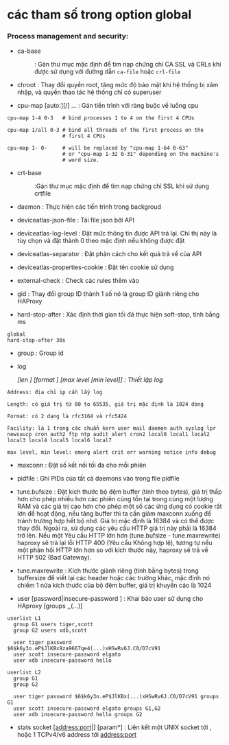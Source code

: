 # các tham số trong option global

### Process management and security:

- ca-base <dir> : Gán thư mục mặc định để tìm nạp chứng chỉ CA SSL và CRLs khi được sử dụng với đường dẫn `ca-file` hoặc `crl-file` 

- chroot <jail dir> : Thay đổi quyền root, tăng mức độ bảo mật khi hệ thống bị xâm nhập, và quyền thao tác hệ thống chỉ có superuser 

- cpu-map [auto:]<process-set>[/<thread-set>] <cpu-set>... : Gán tiến trình với ràng buộc về luồng cpu
```
cpu-map 1-4 0-3   # bind processes 1 to 4 on the first 4 CPUs

cpu-map 1/all 0-3 # bind all threads of the first process on the
                  # first 4 CPUs

cpu-map 1- 0-     # will be replaced by "cpu-map 1-64 0-63"
                  # or "cpu-map 1-32 0-31" depending on the machine's
                  # word size.
```

- crt-base <dir> :Gán thư mục mặc định để tìm nạp chứng chỉ SSL khi sử dụng crtfile
  
- daemon : Thực hiện các tiến trình trong backgroud

- deviceatlas-json-file <path> : Tải file json bởi API

- deviceatlas-log-level <value> : Đặt mức thông tin được API trả lại. Chỉ thị này là tùy chọn và đặt thành 0 theo mặc định nếu không được đặt

- deviceatlas-separator <char> : Đặt phân cách cho kết quả trả về của API
  
- deviceatlas-properties-cookie <name> : Đặt tên cookie sử dụng 
  
- external-check : Check các rules thêm vào

- gid <number> : Thay đổi group ID thành 1 số nó là group ID giành riêng cho HAProxy
  
- hard-stop-after <time> : Xác định thời gian tối đã thực hiện soft-stop, tính bằng ms
```
global
hard-stop-after 30s
```
  
- group <group name> : Group id
  
- log <address> [len <length>] [format <format>] <facility> [max level [min level]]  : Thiết lập log

```
Address: địa chỉ ip cần lấy log
  
Length: có giá trị từ 80 to 65535, giá trị mặc định là 1024 dòng

Format: có 2 dạng là rfc3164 và rfc5424

Facility: là 1 trong các chuẩn kern user mail daemon auth syslog lpr newsuucp cron auth2 ftp ntp audit alert cron2 local0 local1 local2 local3 local4 local5 local6 local7

max level, min level: emerg alert crit err warning notice info debug
```

- maxconn <number> : Đặt số kết nối tối đa cho mỗi phiên 
  
- pidfile <pidfile> : Ghi PIDs của tất cả daemons vào trong file pidfile

- tune.bufsize <number> : Đặt kích thước bộ đệm buffer (tính theo bytes), giá trị thấp hơn cho phép nhiều hơn các phiên cùng tồn tại trong cùng một lượng RAM và các giá trị cao hơn cho phép một số các ứng dụng có cookie rất lớn để hoạt động, nếu tăng buffer thì ta cần giảm maxconn xuống để tránh trường hợp hết bộ nhớ. Giá trị mặc định là 16384 và có thể được thay đổi. Ngoài ra, sử dụng các yêu cầu HTTP  giá trị này phải là 16384 trở lên. Nếu một Yêu cầu HTTP lớn hơn (tune.bufsize - tune.maxrewrite) haproxy sẽ trả lại lỗi HTTP 400 (Yêu cầu Không hợp lệ), tương tự nếu một phản hồi HTTP lớn hơn so với kích thước này, haproxy sẽ trả về HTTP 502 (Bad Gateway).

- tune.maxrewrite <number> : Kích thước giành riêng (tính bằng bytes) trong buffersize để viết lại các header hoặc các trường khác, mặc định nó chiếm 1 nửa kích thước của bộ đệm buffer, giá trị khuyến cáo là 1024
  
- user <username> [password|insecure-password <password>]  : Khai báo user sử dụng cho HAproxy
                  [groups <group>,<group>,(...)]

```
userlist L1
  group G1 users tiger,scott
  group G2 users xdb,scott

  user tiger password $6$k6y3o.eP$JlKBx9za9667qe4(...)xHSwRv6J.C0/D7cV91
  user scott insecure-password elgato
  user xdb insecure-password hello

userlist L2
  group G1
  group G2

  user tiger password $6$k6y3o.eP$JlKBx(...)xHSwRv6J.C0/D7cV91 groups G1
  user scott insecure-password elgato groups G1,G2
  user xdb insecure-password hello groups G2
```
- stats socket [<address:port>|<path>] [param*] : Liên kết một UNIX socket tới <path> , hoặc 1 TCPv4/v6 address tới <address:port>
